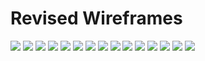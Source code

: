 # Revised Wireframes
![](https://alycaito.github.io/portfolio/wireframe1.png)
![](https://alycaito.github.io/portfolio/wireframe2.png)
![](https://alycaito.github.io/portfolio/wireframe3.png)
![](https://alycaito.github.io/portfolio/wireframe4.png)
![](https://alycaito.github.io/portfolio/wireframe5.png)
![](https://alycaito.github.io/portfolio/wireframe6.png)
![](https://alycaito.github.io/portfolio/wireframe7.png)
![](https://alycaito.github.io/portfolio/wireframe8.png)
![](https://alycaito.github.io/portfolio/wireframe9.png)
![](https://alycaito.github.io/portfolio/wireframe10.png)
![](https://alycaito.github.io/portfolio/wireframe11.png)
![](https://alycaito.github.io/portfolio/wireframe12.png)
![](https://alycaito.github.io/portfolio/wireframe13.png)
![](https://alycaito.github.io/portfolio/wireframe14.png)
![](https://alycaito.github.io/portfolio/wireframe15.png)



